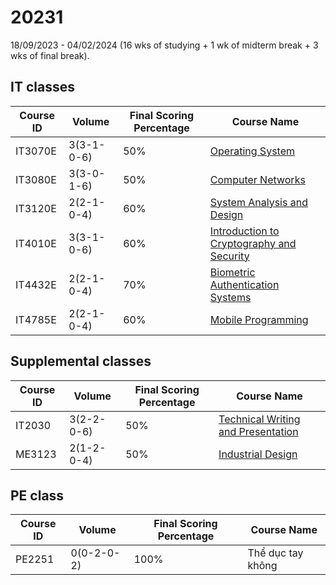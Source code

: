 # 20231
18/09/2023 - 04/02/2024 (16 wks of studying + 1 wk of midterm break + 3 wks of final break).

## IT classes

| Course ID | Volume | Final Scoring Percentage | Course Name |
| ------------- | ------------- | ------------- | ------------- |
| IT3070E  | 3(3-1-0-6)  | 50% | [Operating System](IT/IT3070E) |
| IT3080E  | 3(3-0-1-6)  | 50% | [Computer Networks](IT/IT3080E) |
| IT3120E  | 2(2-1-0-4)  | 60% | [System Analysis and Design](IT/IT3120E) |
| IT4010E  | 3(3-1-0-6)  | 60% | [Introduction to Cryptography and Security](IT/IT4010E) |
| IT4432E  | 2(2-1-0-4)  | 70% | [Biometric Authentication Systems](IT/IT4432E) |
| IT4785E  | 2(2-1-0-4)  | 60% | [Mobile Programming](IT/IT4785E) |

## Supplemental classes

| Course ID | Volume | Final Scoring Percentage | Course Name |
| ------------- | ------------- | ------------- | ------------- |
| IT2030  | 3(2-2-0-6)  | 50% | [Technical Writing and Presentation](_supp/IT2030) |
| ME3123  | 2(1-2-0-4)  | 50% | [Industrial Design](_supp/ME3123) |

## PE class

| Course ID | Volume | Final Scoring Percentage | Course Name |
| ------------- | ------------- | ------------- | ------------- |
| PE2251  | 0(0-2-0-2) | 100% | Thể dục tay không |
